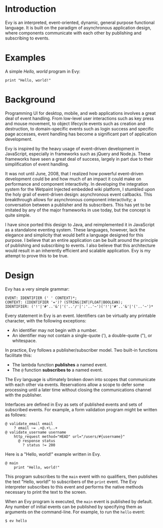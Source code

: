 # Introduction ###########################################################

Evy is an interpreted, event-oriented, dynamic, general purpose functional
language. It is built on the paradigm of asynchronous application design,
where components communicate with each other by publishing and subscribing
to events.

# Examples ###############################################################

A simple *Hello, world* program in Evy:

    print "Hello, world!"

# Background #############################################################

Programming UI for desktop, mobile, and web applications involves a great
deal of event handling. From low-level user interactions such as key press
and mouse movement, to object lifecycle events such as creation and
destruction, to domain-specific events such as login success and specific
page accesses, event handling has become a significant part of application
development.

Evy is inspired by the heavy usage of event-driven development in
JavaScript, especially in frameworks such as jQuery and Node.js. These
frameworks have seen a great deal of success, largely in part due to their
simplification of event handling.

It was not until June, 2008, that I realized how powerful event-driven
development could be and how much of an impact it could make on performance
and component interactivity. In developing the integration system for the
Wetpaint Injected embedded wiki platform, I stumbled upon the holy grail
of event-driven design: asynchronous event callbacks. This breakthrough
allows for asynchronous component interactivity; a conversation between
a publisher and its subscribers. This has yet to be imitated by any of
the major frameworks in use today, but the concept is quite simple.

I have since ported this design to Java, and reimplemented it in
JavaScript as a standalone eventing system. These languages, however, lack
the elegance and simplicity that would befit a language designed for this
purpose. I believe that an entire application can be built around the
principle of publishing and subscribing to events. I also believe that
this architecture would result in an inherently efficient and scalable
application. Evy is my attempt to prove this to be true.

# Design ##############################################################

Evy has a very simple grammar:

    EVENT: IDENTIFIER (' ' CONTEXT)*;
    CONTEXT: (IDENTIFIER '=')? (STRING|INT|FLOAT|BOOLEAN);
    IDENTIFIER: ('!'|'#'..'&'|'('..'/'|':'..'~')('!'|'#'..'&'|'('..'~')*

Every statement in Evy is an event. Identifiers can be virtually any
printable character, with the following exceptions:

 * An identifier may not begin with a number.
 * An identifier may not contain a single-quote ('), a double-quote ("),
   or whitespace.

In practice, Evy follows a publisher/subscriber model. Two built-in
functions facilitate this:

 * The lambda function **publishes** a named event.
 * The `@` function **subscribes to** a named event.

The Evy language is ultimately broken down into scopes that communicate
with each other via events. Reservations allow a scope to defer some
processing until a later time without closing the communications channel
with the publisher.

Interfaces are defined in Evy as sets of published events and sets of
subscribed events. For example, a form validation program might be
written as follows:

    @ validate_email email
        ? email ~= .+@.+\..+
    @ validate_username username
        http_request method="HEAD" url="/users/#{username}"
          @ response status
            ? status != 200

Here is a "Hello, world!" example written in Evy.

    @ main
        print "Hello, world!"

This program subscribes to the `main` event with no qualifiers, then
publishes the text "Hello, world!" to subscribers of the `print` event.
The Evy interpreter subscribes to this event and performs the native
methods necessary to print the text to the screen.

When an Evy program is executed, the `main` event is published by default.
Any number of initial events can be published by specifying them as
arguments on the command-line. For example, to run the `hello` event:

    $ ev hello
    
